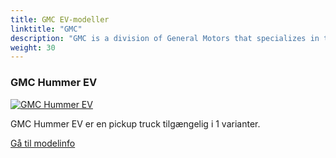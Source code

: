 ```yaml
---
title: GMC EV-modeller
linktitle: "GMC"
description: "GMC is a division of General Motors that specializes in trucks, SUVs and crossovers. GMC stands for General Motors Truck Company and was founded in 1911. GMC is known for its professional grade vehicles that combine capability, luxury and technology."
weight: 30
---
```

<!-- markdownlint-disable MD033 -->
<!-- markdownlint-disable MD010 -->


<div class="container p-3 mb-4 bg-body-tertiary rounded border">
<h3> GMC Hummer EV</h3>
	<div class="row">
		<div class="col col-12 col-md-6">
			<a href="hummer_ev"><img src="https://media.evkx.net/multimedia/models/gmc/hummer_ev/hummer_ev_pickup/main_1_st.jpg" class="img-fluid" alt="GMC Hummer EV" ></a>
		</div>
		<div class="col col-12 col-md-6">
<p>
GMC Hummer EV er en pickup truck tilgængelig i 1 varianter.
</p>
	<a href="hummer_ev/" class="btn btn-outline-primary" role="button">Gå til modelinfo</a>
		</div>
	</div>
</div>
